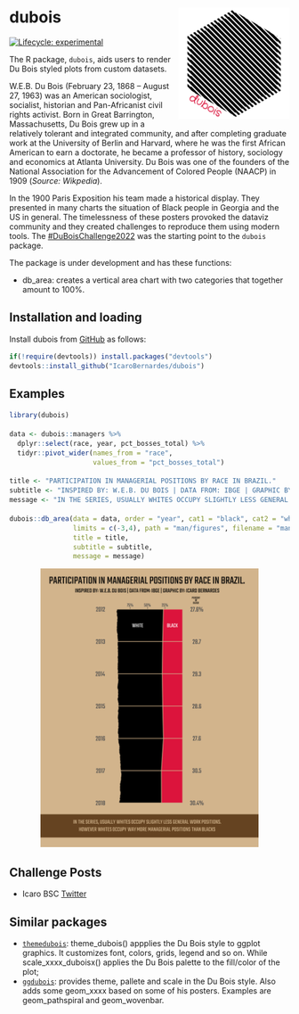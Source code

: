 <!-- README.md is generated from README.Rmd. Please edit that file -->

# dubois <img align="right" src="man/figures/dubois.png" alt="logo" width="200">

<!-- badges: start -->

[![Lifecycle:
experimental](https://lifecycle.r-lib.org/articles/figures/lifecycle-experimental.svg)](https://www.tidyverse.org/lifecycle/#experimental)
<!-- badges: end -->

The R package, `dubois`, aids users to render Du Bois styled plots from
custom datasets.

W.E.B. Du Bois (February 23, 1868 – August 27, 1963) was an American
sociologist, socialist, historian and Pan-Africanist civil rights
activist. Born in Great Barrington, Massachusetts, Du Bois grew up in a
relatively tolerant and integrated community, and after completing
graduate work at the University of Berlin and Harvard, where he was the
first African American to earn a doctorate, he became a professor of
history, sociology and economics at Atlanta University. Du Bois was one
of the founders of the National Association for the Advancement of
Colored People (NAACP) in 1909 (*Source: Wikpedia*).

In the 1900 Paris Exposition his team made a historical display. They
presented in many charts the situation of Black people in Georgia and
the US in general. The timelessness of these posters provoked the
dataviz community and they created challenges to reproduce them using
modern tools. The
[#DuBoisChallenge2022](https://github.com/ajstarks/dubois-data-portraits/tree/master/challenge/2022)
was the starting point to the `dubois` package.

The package is under development and has these functions:

-   db_area: creates a vertical area chart with two categories that
    together amount to 100%.

## Installation and loading

Install dubois from [GitHub](https://github.com/IcaroBernardes/dubois)
as follows:

``` r
if(!require(devtools)) install.packages("devtools")
devtools::install_github("IcaroBernardes/dubois")
```

## Examples

``` r
library(dubois)

data <- dubois::managers %>%
  dplyr::select(race, year, pct_bosses_total) %>%
  tidyr::pivot_wider(names_from = "race",
                     values_from = "pct_bosses_total")

title <- "PARTICIPATION IN MANAGERIAL POSITIONS BY RACE IN BRAZIL."
subtitle <- "INSPIRED BY: W.E.B. DU BOIS | DATA FROM: IBGE | GRAPHIC BY: ICARO BERNARDES"
message <- "IN THE SERIES, USUALLY WHITES OCCUPY SLIGHTLY LESS GENERAL WORK POSITIONS. HOWEVER WHITES OCCUPY WAY MORE MANAGERIAL POSITIONS THAN BLACKS"

dubois::db_area(data = data, order = "year", cat1 = "black", cat2 = "white",
                limits = c(-3,4), path = "man/figures", filename = "managers.png",
                title = title,
                subtitle = subtitle,
                message = message)
```

<p align="center">
<img src="man/figures/managers.png" alt="logo" height="500">
</p>

## Challenge Posts

-   Icaro BSC
    [Twitter](https://twitter.com/IcaroBSC/status/1501323176088780800)

## Similar packages

-   <a href='https://github.com/vladmedenica/themedubois' target='_blank'>`themedubois`</a>:
    theme_dubois() appplies the Du Bois style to ggplot graphics. It
    customizes font, colors, grids, legend and so on. While
    scale_xxxx_duboisx() applies the Du Bois palette to the fill/color
    of the plot;
-   <a href='https://github.com/18kimn/ggdubois' target='_blank'>`ggdubois`</a>:
    provides theme, pallete and scale in the Du Bois style. Also adds
    some geom_xxxx based on some of his posters. Examples are
    geom_pathspiral and geom_wovenbar.

